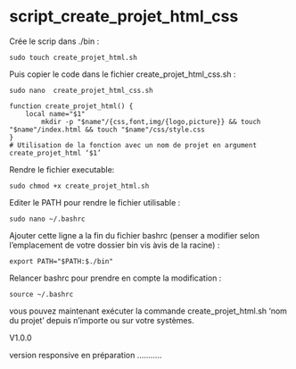 # script_create_projet_html_css

Crée le scrip dans ./bin :

	sudo touch create_projet_html.sh 

Puis copier le code dans le fichier create_projet_html_css.sh :

	sudo nano  create_projet_html_css.sh 

	function create_projet_html() {
   		local name="$1"  
    		mkdir -p "$name"/{css,font,img/{logo,picture}} && touch "$name"/index.html && touch "$name"/css/style.css
	}
	# Utilisation de la fonction avec un nom de projet en argument
	create_projet_html ‘$1’

Rendre le fichier executable:

	sudo chmod +x create_projet_html.sh

Editer le PATH pour rendre le fichier utilisable :
	
	sudo nano ~/.bashrc

Ajouter cette ligne a la fin du fichier bashrc (penser a modifier selon l’emplacement de votre dossier bin vis àvis de la racine) :

	export PATH="$PATH:$./bin"

Relancer bashrc pour prendre en compte la modification :

	source ~/.bashrc


vous pouvez maintenant exécuter la commande create_projet_html.sh ‘nom du projet’ depuis n’importe ou sur votre systèmes.

V1.0.0

version responsive en préparation ………..
